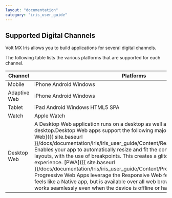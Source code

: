 ```yaml
---
layout: "documentation"
category: "iris_user_guide"
---
```

                          


Supported Digital Channels
--------------------------

Volt MX  Iris allows you to build applications for several digital channels.

The following table lists the various platforms that are supported for each channel.

  
| Channel | Platforms |
| --- | --- |
| Mobile | iPhone Android Windows |
| Adaptive Web | iPhone Android Windows |
| Tablet | iPad Android Windows HTML5 SPA |
| Watch | Apple Watch |
| Desktop Web | A Desktop Web application runs on a desktop as well as on the web browsers of a desktop.Desktop Web apps support the following major features: [Responsive Web]({{ site.baseurl }}/docs/documentation/Iris/iris_user_guide/Content/Responsive_Design_8_2.html): Enables your app to automatically resize and fit the content for different-sized layouts, with the use of breakpoints. This creates a glitch-free browsing experience. [PWA]({{ site.baseurl }}/docs/documentation/Iris/iris_user_guide/Content/ProgressiveWebApp.html): Progressive Web Apps leverage the Responsive Web feature. A Progressive app feels like a Native app, but is available over all web browsers. This type of app works seamlessly even when the device is offline or has limited network speed. |

